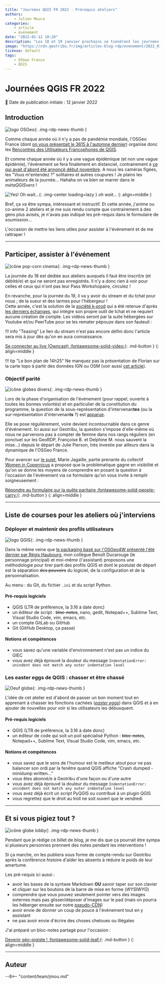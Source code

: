 ```yaml
---
title: "Journées QGIS FR 2022 - Prérequis ateliers"
authors:
    - Julien Moura
categories:
    - article
    - événement
date: "2022-01-12 10:20"
description: "Les 18 et 19 janvier prochains se tiendront les journées QGIS en distanciel : liens utiles et liste d'inventaire pour mes ateliers (rattrapage)."
image: "https://cdn.geotribu.fr/img/articles-blog-rdp/evenement/2022_01_rencontres_QGIS.jpg"
license: default
tags:
    - OSGeo France
    - QGIS
---
```


# Journées QGIS FR 2022

:calendar: Date de publication initiale : 12 janvier 2022

## Introduction

![logo OSGeo](https://cdn.geotribu.fr/img/logos-icones/entreprises_association/osgeo.png "logo OSGeo"){: .img-rdp-news-thumb }

Comme chaque année où il n'y a pas de pandémie mondiale, l'OSGeo France (dont [on vous présentait le 3615 à l'automne dernier](/articles/2021/2021-10-15_irc_osgeo/)) organise donc les [Rencontres des Utilisateurs Francophones de QGIS](https://conf.qgis.osgeo.fr/).

Et comme chaque année où il y a une vague épidémique (et non une vague épidémie), l'événement se fera finalement en distanciel, contrairement à [ce qui avait d'abord été annoncé début novembre](/rdp/2021/rdp_2021-11-05/#rencontres-des-utilisateurs-francophones-de-qgis-edition-2022). A nous les caméras figées, les "Vous m'entendez ?" solitaires et autres coupures ! Je plains les animateurs de la journée... Hahaha on va bien se marrer dans le *métaQGISvers* !

![Yes! Oh wait...](https://cdn.geotribu.fr/img/articles-blog-rdp/divers/yes-wait-wtf.gif "Je sens qu'on va bien s'amuser"){: .img-center loading=lazy }
*oh wait...*
{: align=middle }

Bref, ça va être sympa, intéressant et instructif. Et cette année, j'anime ou co-anime 2 ateliers et je me suis rendu compte que contrairement à des gens plus avisés, je n'avais pas indiqué les pré-requis dans le formulaire de soumission...

L'occasion de mettre les liens utiles pour assister à l'événement et de me rattraper !

----

## Participer, assister à l'événement

![icône pop-corn cinema](https://cdn.geotribu.fr/img/logos-icones/divers/popcorn_cinema_3d.webp "icône pop-corn cinema"){: .img-rdp-news-thumb }

La journée du 18 est dédiée aux ateliers auxquels il faut être inscrit/e (et débité/e) et qui ne seront pas enregistrés. Il n'y a donc rien à voir pour celles et ceux qui n'ont pas leur Pass Workshopaire, circulez !

En revanche, pour la journée du 19, il va y avoir du stream et du tchat pour nous ; de la sueur et des larmes pour l'hébergeur !  
Cette année, c'est la solution de la [société k-prod](https://k-prod.fr/) qui a été retenue d'après [les derniers échanges](https://gitlab.com/osgeo-fr/journees_qgis/-/issues/98), qui intègre son propre outil de tchat et ne requiert aucune création de compte. Les vidéos seront par la suite hébergées sur Youtube et/ou PeerTube pour se les remater pépouze dans son fauteuil :

!!! info "Teasing"
    Le lien du stream n'est pas encore défini donc l'article sera mis à jour dès qu'on en aura connaissance.

<!-- [La chaîne Youtube :fontawesome-brands-youtube:](https://www.youtube.com/channel/UCoD81MU2SrJ4tBvdx4kqIbQ/){: .md-button } -->
[Se connecter au live (Owncast) :fontawesome-solid-video:](https://qgis.k-prod.fr/){: .md-button }
{: align=middle }

!!! tip "Le bon plan de 14h25"
    Ne manquez pas la présentation de Florian sur la carte topo à partir des données IGN ou OSM (voir aussi [cet article](/articles/2021/2021-05-28_carte_topo_qgis/)).

### Objectif parité

![icône globes divers](https://cdn.geotribu.fr/img/internal/icons-rdp-news/social.png "icône globes divers"){: .img-rdp-news-thumb }

Lors de la phase d'organisation de l'événement (pour rappel, ouverte à toutes les bonnes volontés) et en particulier de la constitution du programme, la question de la sous-représentation d'intervenan**tes** (ou la sur-représentation d'intervenan**ts** ?) est [apparue](https://gitlab.com/osgeo-fr/journees_qgis/-/issues/78#note_751448228).

Elle se pose régulièrement, voire devient incontournable dans ce genre d'événement. Ici aussi sur Geotribu, la question s'impose d'elle-même où nous ne parvenons pas à compter de femme dans nos rangs réguliers (en ponctuel sur les GeoRDP, Françoise B. et Delphine M. nous sauvent la mise...) depuis le départ de Julie Pierson, très investie par ailleurs dans la dynamique de l'OSGeo France.

Pour avancer sur [le sujet](https://gitlab.com/osgeo-fr/journees_qgis/-/issues/96), Marie Jagaille, partie prenante du collectif [Women in Copernicus](https://womenincopernicus.eu/) a proposé que la problématique gagne en visibilité et qu'on se donne les moyens de comprendre en posant la question à l'occasion de l'événement via ce formulaire qu'on vous invite à remplir soigneusement :

[Répondre au formulaire sur la quête paritaire :fontawesome-solid-people-carry:](https://framaforms.org/rencontres-des-utilisateurs-francophones-de-qgis-et-parite-1642158634){: .md-button }
{: align=middle }

----

## Liste de courses pour les ateliers où j'interviens

### Déployer et maintenir des profils utilisateurs

![logo QGIS](https://cdn.geotribu.fr/img/logos-icones/logiciels_librairies/qgis.png "logo QGIS"){: .img-rdp-news-thumb }

Dans la même veine que [le packaging basé sur l'OSGeo4W présenté l'été dernier par Régis Haubourg](/articles/2021/2021-07-06_qgis_personnaliser_package_osgeo4w/), mon collègue Benoît Ducarouge (le personnage principal) et moi-même (l'assistant) proposons une méthodologie pour tirer parti des profils QGIS et dont le postulat de départ est la séparation ~~des pouvoirs~~ du logiciel, de la configuration et de la personnalisation.

Au menu : du Git, du fichier `.ini` et du script Python.

#### Pré-requis logiciels

- QGIS (LTR de préférence, la 3.16 à date donc)
- un éditeur de script : ~~bloc-notes~~, nano, gedit, Notepad++, Sublime Text, Visual Studio Code, vim, emacs, etc.
- un compte GitLab ou GitHub
- Git (GitHub Desktop, ça passe)

#### Notions et compétences

- vous savez qu'une variable d'environnement n'est pas un indice du GIEC
- vous avez déjà éprouvé la douleur du message `IndentationError: unindent does not match any outer indentation level`

### Les easter eggs de QGIS : chasser et être chassé

![Oeuf globe](https://cdn.geotribu.fr/img/logos-icones/divers/oeuf_globe.webp "Oeuf globe"){: .img-rdp-news-thumb }

L'idée de cet atelier est d'abord de passer un bon moment tout en apprenant à chasser les fonctions cachées ([*easter eggs*](https://fr.wikipedia.org/wiki/Easter_egg)) dans QGIS et à en ajouter de nouvelles pour voir si les utilisateurs les débusquent.

#### Pré-requis logiciels

- QGIS (LTR de préférence, la 3.16 à date donc)
- un éditeur de code qui soit un poil spécialisé Python : ~~bloc-notes~~, Notepad++, Sublime Text, Visual Studio Code, vim, emacs, etc.

#### Notions et compétences

- vous savez que le sens de l'humour est le meilleur atout pour ne pas balancer son ordi par la fenêtre quand QGIS affiche "Crash dumped - minidump written..."
- vous êtes abonné/e à Geotribu d'une façon ou d'une autre
- vous avez déjà éprouvé la douleur du message `IndentationError: unindent does not match any outer indentation level`
- vous avez déjà écrit un script PyQGIS ou contribué à un plugin QGIS
- vous regrettez que le droit au troll ne soit ouvert que le vendredi

----

## Et si vous pigiez tout ?

![icône globe lobby](https://cdn.geotribu.fr/img/internal/icons-rdp-news/lobby.png "icône globe lobby"){: .img-rdp-news-thumb }

Pendant que je rédige ce billet de blog, je me dis que ça pourrait être sympa si plusieurs personnes prennent des notes pendant les interventions !

Si ça marche, on les publiera sous forme de compte-rendu sur Geotribu après la conférence histoire d'aider les absents à réduire le poids de leur amertume.

Les pré-requis ici aussi :

- avoir les bases de la syntaxe Markdown **OU** savoir taper sur son clavier et cliquer sur les boutons de la barre de mise en forme (*WYSIWYG*)
- comprendre que vous pouvez seulement pointer vers des images externes mais pas glisser/déposer d'images sur le pad (mais on pourra les héberger ensuite sur notre [pseudo-CDN](https://cdn.geotribu.fr/))
- avoir envie de donner un coup de pouce à l'événement tout en y assistant
- ne pas avoir envie d'écrire des choses cheloues ou illégales

J'ai préparé un bloc-notes partagé pour l'occasion :

[Devenir géo-pigiste ! :fontawesome-solid-leaf:](https://geotripad.herokuapp.com/TrS30q62T5GSSkjtW1mBtw?both){: .md-button }
{: align=middle }

----

## Auteur

--8<-- "content/team/jmou.md"

